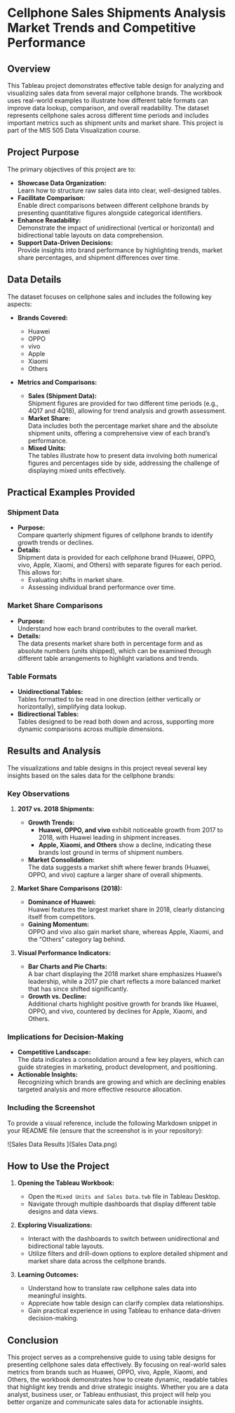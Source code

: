 # Cellphone Sales Shipments Analysis Market Trends and Competitive Performance

## Overview
This Tableau project demonstrates effective table design for analyzing and visualizing sales data from several major cellphone brands. The workbook uses real-world examples to illustrate how different table formats can improve data lookup, comparison, and overall readability. The dataset represents cellphone sales across different time periods and includes important metrics such as shipment units and market share. This project is part of the MIS 505 Data Visualization course.

## Project Purpose
The primary objectives of this project are to:
- **Showcase Data Organization:**  
  Learn how to structure raw sales data into clear, well-designed tables.
- **Facilitate Comparison:**  
  Enable direct comparisons between different cellphone brands by presenting quantitative figures alongside categorical identifiers.
- **Enhance Readability:**  
  Demonstrate the impact of unidirectional (vertical or horizontal) and bidirectional table layouts on data comprehension.
- **Support Data-Driven Decisions:**  
  Provide insights into brand performance by highlighting trends, market share percentages, and shipment differences over time.

## Data Details
The dataset focuses on cellphone sales and includes the following key aspects:
- **Brands Covered:**  
  - Huawei  
  - OPPO  
  - vivo  
  - Apple  
  - Xiaomi  
  - Others
  
- **Metrics and Comparisons:**  
  - **Sales (Shipment Data):**  
    Shipment figures are provided for two different time periods (e.g., 4Q17 and 4Q18), allowing for trend analysis and growth assessment.
  - **Market Share:**  
    Data includes both the percentage market share and the absolute shipment units, offering a comprehensive view of each brand’s performance.
  - **Mixed Units:**  
    The tables illustrate how to present data involving both numerical figures and percentages side by side, addressing the challenge of displaying mixed units effectively.

## Practical Examples Provided
### Shipment Data
- **Purpose:**  
  Compare quarterly shipment figures of cellphone brands to identify growth trends or declines.
- **Details:**  
  Shipment data is provided for each cellphone brand (Huawei, OPPO, vivo, Apple, Xiaomi, and Others) with separate figures for each period. This allows for:
  - Evaluating shifts in market share.
  - Assessing individual brand performance over time.

### Market Share Comparisons
- **Purpose:**  
  Understand how each brand contributes to the overall market.
- **Details:**  
  The data presents market share both in percentage form and as absolute numbers (units shipped), which can be examined through different table arrangements to highlight variations and trends.

### Table Formats
- **Unidirectional Tables:**  
  Tables formatted to be read in one direction (either vertically or horizontally), simplifying data lookup.
- **Bidirectional Tables:**  
  Tables designed to be read both down and across, supporting more dynamic comparisons across multiple dimensions.

## Results and Analysis
The visualizations and table designs in this project reveal several key insights based on the sales data for the cellphone brands:

### Key Observations
1. **2017 vs. 2018 Shipments:**  
   - **Growth Trends:**  
     - **Huawei, OPPO, and vivo** exhibit noticeable growth from 2017 to 2018, with Huawei leading in shipment increases.
     - **Apple, Xiaomi, and Others** show a decline, indicating these brands lost ground in terms of shipment numbers.
   - **Market Consolidation:**  
     The data suggests a market shift where fewer brands (Huawei, OPPO, and vivo) capture a larger share of overall shipments.

2. **Market Share Comparisons (2018):**  
   - **Dominance of Huawei:**  
     Huawei features the largest market share in 2018, clearly distancing itself from competitors.
   - **Gaining Momentum:**  
     OPPO and vivo also gain market share, whereas Apple, Xiaomi, and the “Others” category lag behind.
   
3. **Visual Performance Indicators:**  
   - **Bar Charts and Pie Charts:**  
     A bar chart displaying the 2018 market share emphasizes Huawei’s leadership, while a 2017 pie chart reflects a more balanced market that has since shifted significantly.
   - **Growth vs. Decline:**  
     Additional charts highlight positive growth for brands like Huawei, OPPO, and vivo, countered by declines for Apple, Xiaomi, and Others.

### Implications for Decision-Making
- **Competitive Landscape:**  
  The data indicates a consolidation around a few key players, which can guide strategies in marketing, product development, and positioning.
- **Actionable Insights:**  
  Recognizing which brands are growing and which are declining enables targeted analysis and more effective resource allocation.

### Including the Screenshot
To provide a visual reference, include the following Markdown snippet in your README file (ensure that the screenshot is in your repository):


![Sales Data Results ](Sales Data.png)


## How to Use the Project
1. **Opening the Tableau Workbook:**  
   - Open the `Mixed Units and Sales Data.twb` file in Tableau Desktop.
   - Navigate through multiple dashboards that display different table designs and data views.

2. **Exploring Visualizations:**  
   - Interact with the dashboards to switch between unidirectional and bidirectional table layouts.
   - Utilize filters and drill-down options to explore detailed shipment and market share data across the cellphone brands.

3. **Learning Outcomes:**  
   - Understand how to translate raw cellphone sales data into meaningful insights.
   - Appreciate how table design can clarify complex data relationships.
   - Gain practical experience in using Tableau to enhance data-driven decision-making.

## Conclusion
This project serves as a comprehensive guide to using table designs for presenting cellphone sales data effectively. By focusing on real-world sales metrics from brands such as Huawei, OPPO, vivo, Apple, Xiaomi, and Others, the workbook demonstrates how to create dynamic, readable tables that highlight key trends and drive strategic insights. Whether you are a data analyst, business user, or Tableau enthusiast, this project will help you better organize and communicate sales data for actionable insights.
```
